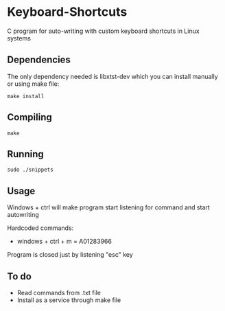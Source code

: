 # Keyboard-Shortcuts
C program for auto-writing with custom keyboard shortcuts in Linux systems

## Dependencies
The only dependency needed is libxtst-dev which you can install manually or using make file:
```
make install
```
## Compiling
```
make
```
## Running
```
sudo ./snippets
```
## Usage
Windows + ctrl will make program start listening for command and start autowriting

Hardcoded commands:
- windows + ctrl + m = A01283966

Program is closed just by listening "esc" key

## To do
- Read commands from .txt file
- Install as a service through make file
